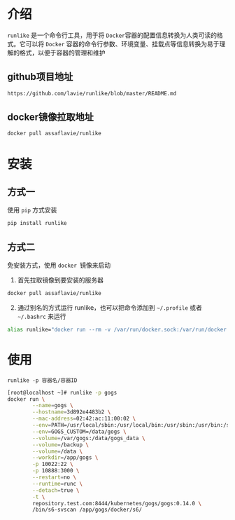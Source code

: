# 介绍

`runlike` 是一个命令行工具，用于将 `Docker`容器的配置信息转换为人类可读的格式。它可以将 `Docker` 容器的命令行参数、环境变量、挂载点等信息转换为易于理解的格式，以便于容器的管理和维护

## github项目地址

```bash
https://github.com/lavie/runlike/blob/master/README.md
```

## docker镜像拉取地址

```bash
docker pull assaflavie/runlike
```

# 安装

## 方式一

使用 `pip` 方式安装

```bash
pip install runlike
```

## 方式二

免安装方式，使用 `docker `镜像来启动

1. 首先拉取镜像到要安装的服务器

```bash
docker pull assaflavie/runlike
```

2. 通过别名的方式运行 runlike，也可以把命令添加到 `~/.profile` 或者 `~/.bashrc` 来运行

```bash
alias runlike="docker run --rm -v /var/run/docker.sock:/var/run/docker.sock assaflavie/runlike:latest"
```

# 使用

`runlike -p 容器名/容器ID`

```bash
[root@localhost ~]# runlike -p gogs
docker run \
        --name=gogs \
        --hostname=3d892e4483b2 \
        --mac-address=02:42:ac:11:00:02 \
        --env=PATH=/usr/local/sbin:/usr/local/bin:/usr/sbin:/usr/bin:/sbin:/bin \
        --env=GOGS_CUSTOM=/data/gogs \
        --volume=/var/gogs:/data/gogs_data \
        --volume=/backup \
        --volume=/data \
        --workdir=/app/gogs \
        -p 10022:22 \
        -p 10888:3000 \
        --restart=no \
        --runtime=runc \
        --detach=true \
        -t \
        repository.test.com:8444/kubernetes/gogs/gogs:0.14.0 \
        /bin/s6-svscan /app/gogs/docker/s6/
```

